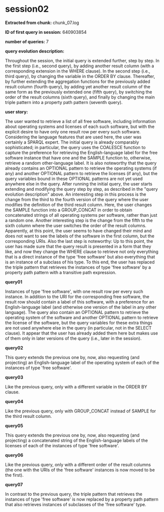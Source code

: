 # session02
**Extracted from chunk:** chunk_07.log

**ID of first query in session:** 640903854

**number of queries:** 7

**query evolution description:**

Throughout the session, the initial query is extended further, step by step. In the first step (i.e., second query), by adding another result column (with a corresponding extension in the WHERE clause). In the second step (i.e., third query), by changing the variable in the ORDER BY clause. Thereafter, by further extending the aggregation functions for the previously added result column (fourth query), by adding yet another result column of the same form as the previously extended one (fifth query), by switching the order of the result columns (sixth query), and finally by changing the main triple pattern into a property path pattern (seventh query).

**user story:**

The user wanted to retrieve a list of all free software, including information about operating systems and licenses of each such software, but with the explicit desire to have only one result row per every such software. Considering the language features that are used here, the user was certainly a SPARQL expert.
The initial query is already comparably sophisticated; in particular, the query uses the COALESCE function to capture the preference for retrieving the English-language label for the free software instance that have one and the SAMPLE function to, otherwise, retrieve a random other-language label. It is also noteworthy that the query already contains an OPTIONAL pattern to retrieve the operating systems (if any) and another OPTIONAL pattern to retrieve the licenses (if any), but the query variables bound in these OPTIONAL patterns are not yet used anywhere else in the query.
After running the initial query, the user starts extending and modifying the query step by step, as described in the "query evolution description" above.
An interesting step in this process is the change from the third to the fourth version of the query where the user modifies the definition of the third result column. Here, the user changes the SAMPLE function into a GROUP_CONCAT in order to obtain concatenated strings of all operating systems per software, rather than just a random one.
Another interesting step is the change from the fifth to the sixth column where the user switches the order of the result columns. Apparently, at this point, the user seems to have changed their mind and does not want to see the labels of the software in the first column, but the corresponding URIs.
Also the last step is noteworthy: Up to this point, the user has made sure that the query result is presented in a form that they like, and now they change the WHERE clause to retrieve not only everything that is a direct instance of the type 'free software' but also everything that is an instance of a subclass of his type. To this end, the user has replaced the triple pattern that retrieves the instances of type 'free software' by a property path pattern with a transitive path expression.

**query01**

Instances of type 'free software', with one result row per every such instance.
In addition to the URI for the corresponding free software, the result row should contain a label of this software, with a preference for an English-language label (and otherwise one version of the label in any other language).
The query also contain an OPTIONAL pattern to retrieve the operating system of the software and another OPTIONAL pattern to retrieve the license of the software, but the query variables for these extra things are not used anywhere else in the query (in particular, not in the SELECT clause). It appear that the user has already added them here but makes use of them only in later versions of the query (i.e., later in the session).

**query02**

This query extends the previous one by, now, also requesting (and projecting) an English-language label of the operating system of each of the instances of type 'free software'.

**query03**

Like the previous query, only with a different variable in the ORDER BY clause.

**query04**

Like  the previous query, only with GROUP_CONCAT instead of SAMPLE for the third result column.

**query05**

This query extends the previous one by, now, also requesting (and projecting) a concatenated string of the English-language labels of the licenses of each of the instances of type 'free software'.

**query06**

Like the previous query, only with a different order of the result columns (the one with the URIs of the 'free software' instances is now moved to be the first).

**query07**

In contrast to the previous query, the triple pattern that retrieves the instances of type 'free software' is now replaced by a property path pattern that also retrieves instances of subclasses of the 'free software' type.
